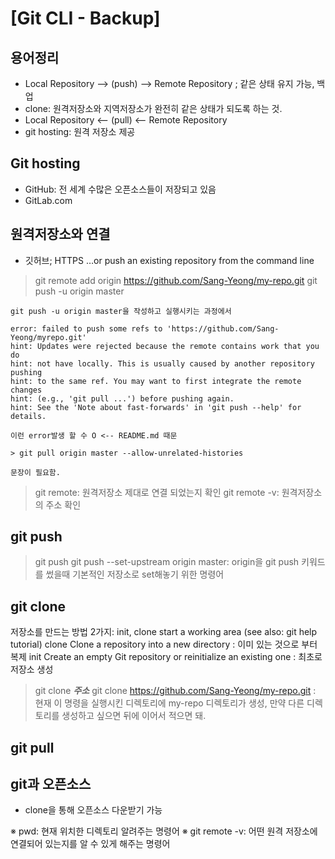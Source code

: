 # [Git CLI - Backup]

## 용어정리
- Local Repository --> (push) --> Remote Repository ; 같은 상태 유지 가능, 백업
- clone: 원격저장소와 지역저장소가 완전히 같은 상태가 되도록 하는 것.
- Local Repository <-- (pull) <-- Remote Repository
- git hosting: 원격 저장소 제공

## Git hosting
- GitHub: 전 세계 수많은 오픈소스들이 저장되고 있음
- GitLab.com

## 원격저장소와 연결
- 깃허브; HTTPS
…or push an existing repository from the command line

> git remote add origin https://github.com/Sang-Yeong/my-repo.git
> git push -u origin master

```
git push -u origin master을 작성하고 실행시키는 과정에서

error: failed to push some refs to 'https://github.com/Sang-Yeong/myrepo.git'
hint: Updates were rejected because the remote contains work that you do
hint: not have locally. This is usually caused by another repository pushing
hint: to the same ref. You may want to first integrate the remote changes
hint: (e.g., 'git pull ...') before pushing again.
hint: See the 'Note about fast-forwards' in 'git push --help' for details.

이런 error발생 할 수 O <-- README.md 때문

> git pull origin master --allow-unrelated-histories

문장이 필요함.
```

> git remote: 원격저장소 제대로 연결 되었는지 확인
> git remote -v: 원격저장소의 주소 확인


## git push
> git push
> git push --set-upstream origin master: origin을 git push 키워드를 썼을때 기본적인 저장소로 set해놓기 위한 명령어


## git clone
저장소를 만드는 방법 2가지: init, clone
start a working area (see also: git help tutorial)
   clone     Clone a repository into a new directory	: 이미 있는 것으로 부터 복제
   init      Create an empty Git repository or reinitialize an existing one	: 최초로 저장소 생성

> git clone ___주소___
> git clone https://github.com/Sang-Yeong/my-repo.git : 현재 이 명령을 실행시킨 디렉토리에 my-repo 디렉토리가 생성, 만약 다른 디렉토리를 생성하고 싶으면 뒤에 이어서 적으면 돼.


## git pull
## git과 오픈소스
- clone을 통해 오픈소스 다운받기 가능



※ pwd: 현재 위치한 디렉토리 알려주는 명령어
※ git remote -v: 어떤 원격 저장소에 연결되어 있는지를 알 수 있게 해주는 명령어

